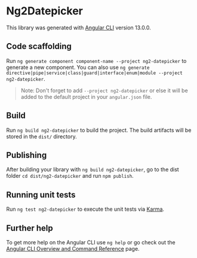 # Ng2Datepicker

This library was generated with [Angular CLI](https://github.com/angular/angular-cli) version 13.0.0.

## Code scaffolding

Run `ng generate component component-name --project ng2-datepicker` to generate a new component. You can also use `ng generate directive|pipe|service|class|guard|interface|enum|module --project ng2-datepicker`.
> Note: Don't forget to add `--project ng2-datepicker` or else it will be added to the default project in your `angular.json` file. 

## Build

Run `ng build ng2-datepicker` to build the project. The build artifacts will be stored in the `dist/` directory.

## Publishing

After building your library with `ng build ng2-datepicker`, go to the dist folder `cd dist/ng2-datepicker` and run `npm publish`.

## Running unit tests

Run `ng test ng2-datepicker` to execute the unit tests via [Karma](https://karma-runner.github.io).

## Further help

To get more help on the Angular CLI use `ng help` or go check out the [Angular CLI Overview and Command Reference](https://angular.io/cli) page.
